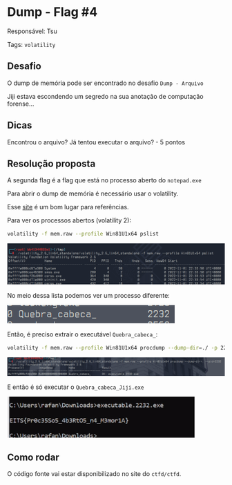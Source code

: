 # Dump - Flag #4

Responsável: Tsu

Tags: `volatility`

## Desafio

O dump de memória pode ser encontrado no desafio `Dump - Arquivo`

Jiji estava escondendo um segredo na sua anotação de computação forense...

## Dicas

Encontrou o arquivo? Já tentou executar o arquivo? - 5 pontos

## Resolução proposta

A segunda flag é a flag que está no processo aberto do `notepad.exe`

Para abrir o dump de memória é necessário usar o volatility.

Esse [site](https://book.hacktricks.xyz/generic-methodologies-and-resources/basic-forensic-methodology/memory-dump-analysis/volatility-cheatsheet) é um bom lugar para referências.

Para ver os processos abertos (volatility 2):

```sh
volatility -f mem.raw --profile Win81U1x64 pslist
```

![pslist](./vol_pslist.png)

No meio dessa lista podemos ver um processo diferente:

![pslist](./vol_quebra_cabec.png)

Então, é preciso extrair o executável `Quebra_cabeca_`:

```sh
volatility -f mem.raw --profile Win81U1x64 procdump --dump-dir=./ -p 2232
```

![pslist](./vol_proc_dump.png)

E então é só executar o `Quebra_cabeca_Jiji.exe`

![flag](./FLAG.png)

## Como rodar

O código fonte vai estar disponibilizado no site do `ctfd/ctfd`.
